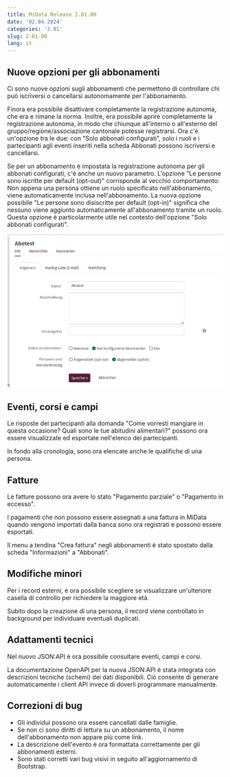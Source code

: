 ```yaml
---
title: MiData Release 2.01.00
date: '02.04.2024'
categories: '2.01'
slug: 2-01-00
lang: it
---
```


## Nuove opzioni per gli abbonamenti
Ci sono nuove opzioni sugli abbonamenti che permettono di controllare chi può iscriversi o cancellarsi autonomamente per l'abbonamento.

Finora era possibile disattivare completamente la registrazione autonoma, che era e rimane la norma. Inoltre, era possibile aprire completamente la registrazione autonoma, in modo che chiunque all'interno o all'esterno del gruppo/regione/associazione cantonale potesse registrarsi. Ora c'è un'opzione tra le due: con "Solo abbonati configurati", solo i ruoli e i partecipanti agli eventi inseriti nella scheda Abbonati possono iscriversi e cancellarsi.

Se per un abbonamento è impostata la registrazione autonoma per gli abbonati configurati, c'è anche un nuovo parametro. L'opzione "Le persone sono iscritte per default (opt-out)" corrisponde al vecchio comportamento: Non appena una persona ottiene un ruolo specificato nell'abbonamento, viene automaticamente inclusa nell'abbonamento. La nuova opzione possibile "Le persone sono disiscritte per default (opt-in)" significa che nessuno viene aggiunto automaticamente all'abbonamento tramite un ruolo. Questa opzione è particolarmente utile nel contesto dell'opzione "Solo abbonati configurati".

![Nuove opzioni per gli abbonamenti](/images/releasenotes/abos_selbstanmeldung_de.png)

## Eventi, corsi e campi
Le risposte dei partecipanti alla domanda "Come vorresti mangiare in questa occasione? Quali sono le tue abitudini alimentari?" possono ora essere visualizzate ed esportate nell'elenco dei partecipanti.

In fondo alla cronologia, sono ora elencate anche le qualifiche di una persona.

## Fatture
Le fatture possono ora avere lo stato "Pagamento parziale" o "Pagamento in eccesso".

I pagamenti che non possono essere assegnati a una fattura in MiData quando vengono importati dalla banca sono ora registrati e possono essere esportati.

Il menu a tendina "Crea fattura" negli abbonamenti è stato spostato dalla scheda "Informazioni" a "Abbonati".

## Modifiche minori
Per i record esterni, è ora possibile scegliere se visualizzare un'ulteriore casella di controllo per richiedere la maggiore età.

Subito dopo la creazione di una persona, il record viene controllato in background per individuare eventuali duplicati.

## Adattamenti tecnici
Nel nuovo JSON:API è ora possibile consultare eventi, campi e corsi.

La documentazione OpenAPI per la nuova JSON:API è stata integrata con descrizioni tecniche (schemi) dei dati disponibili. Ciò consente di generare automaticamente i client API invece di doverli programmare manualmente.

## Correzioni di bug
- Gli individui possono ora essere cancellati dalle famiglie.
- Se non ci sono diritti di lettura su un abbonamento, il nome dell'abbonamento non appare più come link.
- La descrizione dell'evento è ora formattata correttamente per gli abbonamenti esterni.
- Sono stati corretti vari bug visivi in seguito all'aggiornamento di Bootstrap.
